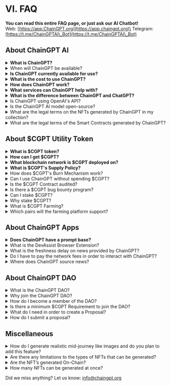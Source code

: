 # VI. FAQ

**You can read this entire FAQ page, or just ask our AI Chatbot!**\
Web: [https://app.ChainGPT.org](https://app.chaingpt.org)\
Telegram: [https://t.me/ChainGPTAI\_Bot](https://t.me/ChainGPTAI\_Bot)

## About ChainGPT AI

<details>

<summary><strong>What is ChainGPT?</strong> </summary>

ChainGPT is an advanced AI model that assists individuals and businesses with everything related to Crypto and Blockchain technology. Access unlimited solutions and use cases using our advanced AI model: Blockchain analytics, AI trading, smart-contract development, AI auditing, risk management, crypto news source, etc.

</details>

<details>

<summary>When will ChainGPT be available?</summary>

ChainGPT is currently in its beta stages, and we're working diligently to expand our final AI model. In its beta stage, ChainGPT is free for individuals and not yet accessible for developers and businesses via API. Once our utility token is released, we will make the 1.0 version available and SDK & API available for individuals, developers, and businesses. At that stage, ChainGPT will no longer be free, and users will have various pricing options.

</details>

<details>

<summary><strong>Is ChainGPT currently available for use?</strong> </summary>

We have developed an early beta model for ChainGPT's AI. As a result, individuals and businesses can begin exploring the use cases and solutions our advanced AI model can offer [here](https://app.chaingpt.org/).

</details>

<details>

<summary><strong>What is the cost to use ChainGPT?</strong></summary>

In its beta stage, ChainGPT will be open for access to individuals of the general public for free. After launching the $CGPT token, we will integrate it into the ecosystem and will release the v1.0 SDK and API for developer and institutional access. At this point, the free model will no longer be available, and users will select their desired option from the pricing plans [here](https://www.chaingpt.org/pricing).

</details>

<details>

<summary><strong>How does ChainGPT work?</strong></summary>

Users prompt ChainGPT with a specific question within the domain of crypto, blockchain, or Web3. The prompt is then fed to and processed by the ChainGPT neural network. ChainGPT then produces a maximally relevant response based on three factors: the accuracy of the input, the novelty of the input, and the depth of its own knowledge. The output will be provided in the form of natural language text.

</details>

<details>

<summary><strong>What services can ChainGPT help with?</strong></summary>

ChainGPT is extremely flexible, its functionality is bounded only by the creativity of its user. Among its unique features are: Blockchain & Crypto information, no-code smart contract generator, smart-contract auditor, code debugger, code-to-words, documentation creator, chart analysis & technical analysis, AML features, Blockchain analytics, on-chain live data, source of news, and much more. By creating the most advanced AI model, we offer users unlimited use cases to which ChainGPT can be applied. Furthermore, our SDK & API service makes it possible to develop new applications powered by ChainGPT or integrate them into existing ones.

</details>

<details>

<summary><strong>What is the difference between ChainGPT and ChatGPT?</strong></summary>

Fundamentally, the difference exists across two paradigms, depth and recency. As it related to the depth, ChainGPT is purpose-built from data relevant to the crypto, blockchain, and Web3 industry, whereas ChatGPT is more general. This makes ChainGPT an expert on the subject matter, while ChatGPT remains less accurate. Given the fact that ChatGPT is composed of less than 1% of its knowledge base built on crypto, ChatGPT is notorious for producing false positives and commingling unrelated information. Recency relates to the freshness of information that a model provides. ChainGPT is live, constantly pulling the most up-to-date on-chain data, and information from news, and research reports; making sure information is only provided from the most accurate sources. On the other hand, ChatGPT is severely limited by its innate disconnection from the Internet, the information it provides tends to be wrong because it is out of tune with recent events.

</details>

<details>

<summary>Is ChainGPT using OpenAI's API?</summary>

No. While both of these applications have a similar underlying technology (large language model) ChainGPT is purpose-built from scratch.

</details>

<details>

<summary>Is the ChainGPT AI model open-source?</summary>

As an innovation based in the blockchain space, ChainGPT intends to uphold the promises of an open, decentralized ecosystem. In order to do so, we will be open-sourcing our model at a later stage. As a means of protecting the community and deterring malicious actors, the current source code shall remain accessible only to the developing team. After a certain qualitative threshold is met, the public shall gain access.

</details>

<details>

<summary>What are the legal terms on the NFTs generated by ChainGPT in my collection?</summary>

Once an NFT is minted, it becomes a form of digital property owned by the minting account On-Chain, ChainGPT does not have any claims to the work. Regarding legal ramifications, all work is subject to the individual laws of the jurisdictions in which users reside.

</details>

<details>

<summary>What are the legal terms of the Smart Contracts generated by ChainGPT?</summary>

Smart contracts that are generated by ChainGPT’s AI are fully owned by the user. Legality relating to IP such as copyrights, trademarks, and so on is subject to the laws of the jurisdiction in which the user is residing.

</details>

## About $CGPT Utility Token

<details>

<summary><strong>What is $CGPT token?</strong> </summary>

$CGPT, or ChainGPT Token, is the utility token powering the ChainGPT ecosystem. ChainGPT is a futuristic AI chatbot designed to assist individuals, developers, and businesses with anything related to Blockchain Technology and Cryptocurrencies.&#x20;

**Some of the key features and use cases of $CGPT token include:**

1\. Access to ChainGPT services: Token holders can use $CGPT to access various ChainGPT services such as AI-generated news, AI smart contract generator and auditor tools, AI NFT Generator, Launchpad, and more.

2\. Staking and Farming: Users can stake and farm their $CGPT tokens.

3\. Governance: $CGPT token holders have governance rights, allowing them to participate in voting on important decisions and proposals related to the development and future of ChainGPT.

4\. Discounts and exclusive features: Holding $CGPT tokens may grant users discounts on certain services within the ChainGPT ecosystem and access to exclusive features.

The total supply of CGPT is 1 billion (1,000,000,000) tokens. It is currently deployed on the BSC (Binance Smart Chain) network, with plans to expand to other networks like Ethereum, Polygon Matic, Avalanche, and more in the future.

</details>

<details>

<summary><strong>How can I get $CGPT?</strong> </summary>

There are two ways to acquire $CGPT tokens, buying and earning. \
\
Buying: $CGPT is listed across a multitude of partnering exchanges (CEX and DEX), for a list of all tradeable markets please check [here](https://coinmarketcap.com/currencies/chaingpt/#Markets). \
\
Earning: ChainGPT is constantly hosting trading competitions with $CGPT incentives.

Please ensure you're using the correct smart contract address for CGPT when interacting with decentralized exchanges: 0x9840652DC04fb9db2C43853633f0F62BE6f00f98. Always double-check the contract address to avoid scams or fake tokens.

</details>

<details>

<summary><strong>What blockchain network is $CGPT deployed on?</strong></summary>

The $CGPT token is a BEP-20 standard token on the Binance smart chain. It has also been deployed on the Ethereum network as an ERC-20. As the project continues to mature, the token will be bridged over to other EVM-compatible chains.

</details>

<details>

<summary><strong>What is $CGPT's Supply Policy?</strong></summary>

Fixed maximum supply with deflation via burn.

</details>

<details>

<summary>How does $CGPT's Burn Mechanism work? </summary>

Every transaction that is paid for the use of the ChainGPT network applications incurs a cost of $CGPT. 50% is burned, 25% is sent to ChainGPT operational Treasury, and 25% is sent to ChainGPT DAO Treasury.

</details>

<details>

<summary>Can I use ChainGPT without spending $CGPT?</summary>

ChainGPT will allow limited access to several of our utilities without the need to spend $CGPT. Users can stake 10,000 CGPT for "Freemium" access which grants users unlimited access to utilities. If users do not wish to stake, they must pay 0.1 $CGPT per request.

</details>

<details>

<summary>Is the $CGPT Contract audited?</summary>

Yes, $CGPT has dual audits from [Certik](https://skynet.certik.com/projects/chaingpt) and [Hacken](https://hacken.io/audits/chaingpt/).

</details>

<details>

<summary>Is there a $CGPT bug bounty program?</summary>

Yes. You can find it [here](https://docs.chaingpt.org/developer-docs/bug-bounty-program) and on the [Certik Website](https://skynet.certik.com/projects/chaingpt?utm\_source=CMC\&utm\_campaign=AuditByCertiKLink).

</details>

<details>

<summary>Can I stake $CGPT?</summary>

Yes. The Staking dashboard is available[ ](https://staking.chaingpt.org/)[here](https://staking.chaingpt.org/).

</details>

<details>

<summary>Why stake $CGPT?</summary>

Staking serves four crucial functions within the ChainGPT Ecosystem. Firstly, it offers individuals free and unlimited access to ChainGPT without spending their $CGPT tokens with each request. Second, in order for businesses and developers to build commercial products with the ChainGPT API, they must commit a pool of $CGPT tokens which will serve as the reservoir of purchasing power for their API requests. Third, $CGPT staking provides access to the ChainGPT DAO. Forth, $CGPT staking is necessary to accumulate tier points to access the ChaingGPT Pad.

</details>

<details>

<summary>What is $CGPT Farming?</summary>

Farming offers $CGPT holders ways to earn additional rewards in $CGPT by simply providing liquidity for pre-approved $CGPT token pairs.

</details>

<details>

<summary>Which pairs will the farming platform support?</summary>

$CGPT will be paired with a variety of tokens, including stablecoins, popular blockchain coins, and exchange tokens. The exact token pairing will depend on their underlying platforms availability and be changing based on popular demand and market forces so be sure to stay up to date on our [Twitter](https://twitter.com/Chain\_GPT).\


</details>

## About ChainGPT Apps

<details>

<summary><strong>Does ChainGPT have a prompt base?</strong></summary>

Our prompt marketplace will be made available after the v1.0 release. Access can be found on the application [dashboard](https://app.chaingpt.org/).

</details>

<details>

<summary>What is the DevAssist Browser Extension?</summary>

A portable code translator that scans any desired smart contract in real-time and converts it into a clear, detailed, and simple-to-understand human legible text format. It disambiguates any uncertainties around Web3 applications and protects users from making decisions without fully comprehending the technology beforehand.

</details>

<details>

<summary>What is the freshness delay on news provided by ChainGPT?</summary>

All news articles are aggregated in real-time.

</details>

<details>

<summary>Do I have to pay the network fees in order to interact with ChainGPT?</summary>

If on a per-prompt basis, yes. If you are staking, no, users who stake 10,000 $CGPT will be given Freemium access.

</details>

<details>

<summary>Where does ChainGPT source news?</summary>

ChainGPT scans the entire web for the most relevant information, but publishes from the most trusted providers in the industry including but not limited to: CoinDesk, CoinTelegraph, Decrypt, CryptoSlate, CryptoDaily, BeInCrypto, Bitcoin Magazine, and so on.

</details>

## About ChainGPT DAO

<details>

<summary>What is the ChainGPT DAO?</summary>

The ChainGPT DAO is a digital social organization composed of dedicated community members that contribute to the protection, governance, and development of ChainGPT.

</details>

<details>

<summary>Why join the ChainGPT DAO?</summary>

If you want to help steer the direction of ChainGPT’s development, participate in voting, influence the use of the $CGPT treasury fund, and join a tightly-knit group of AI enthusiasts, ChainGPT DAO welcomes you with open arms!

</details>

<details>

<summary>How do I become a member of the DAO?</summary>

In order to join the ChainGPT DAO you must first participate by staking the $CGPT token[ ](https://staking.chaingpt.org/)[here](https://staking.chaingpt.org/) and then join the DAO forum[ ](https://dao.chaingpt.org/#/)[here](https://dao.chaingpt.org/#/).

</details>

<details>

<summary>Is there a minimum $CGPT Requirement to join the DAO?</summary>

All you need to become a member is just 1 $CGPT. For more information regarding voting power visit the DAO Governance page [here](https://docs.chaingpt.org/cgpt-token/dao-governance).

</details>

<details>

<summary>What do I need in order to create a Proposal?</summary>

In order to create proposals you need to acquire 100,000 voting power through staking.

</details>

<details>

<summary>How do I submit a proposal?</summary>

Navigate to the DAO forum[ ](https://dao.chaingpt.org/#/)[here](https://dao.chaingpt.org/#/), click on “new proposal”, and fill in the required fields.

</details>

## Miscellaneous

<details>

<summary>How do I generate realistic mid-journey like images and do you plan to add this feature?</summary>

The output results of picture quality and style from generated images depend on the accuracy of the input prompt you provide it.

</details>

<details>

<summary>Are there any limitations to the types of NFTs that can be generated?</summary>

Yes. NSFW materials will be unavailable.

</details>

<details>

<summary>Are the NFT’s generated On-Chain?</summary>

NFT’s are generated through an off-chain network and are only published on-chain whenever a user mint’s their NFT.

</details>

<details>

<summary>How many NFTs can be generated at once?</summary>

Beta Version: up to 100, Version 1.0: up to 10,000

</details>



Did we miss anything? Let us know: info@chaingpt.org
